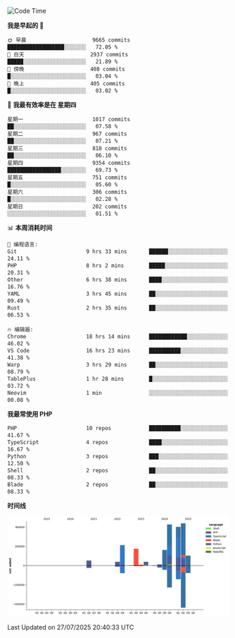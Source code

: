 <!--START_SECTION:waka-->
![Code Time](http://img.shields.io/badge/Code%20Time-3%2C896%20hrs%2035%20mins-blue)

**我是早起的 🐤** 

```text
🌞 早晨                     9665 commits        ██████████████████░░░░░░░   72.05 % 
🌆 白天                     2937 commits        █████░░░░░░░░░░░░░░░░░░░░   21.89 % 
🌃 傍晚                     408 commits         █░░░░░░░░░░░░░░░░░░░░░░░░   03.04 % 
🌙 晚上                     405 commits         █░░░░░░░░░░░░░░░░░░░░░░░░   03.02 % 
```
📅 **我最有效率是在 星期四** 

```text
星期一                      1017 commits        ██░░░░░░░░░░░░░░░░░░░░░░░   07.58 % 
星期二                      967 commits         ██░░░░░░░░░░░░░░░░░░░░░░░   07.21 % 
星期三                      818 commits         ██░░░░░░░░░░░░░░░░░░░░░░░   06.10 % 
星期四                      9354 commits        █████████████████░░░░░░░░   69.73 % 
星期五                      751 commits         █░░░░░░░░░░░░░░░░░░░░░░░░   05.60 % 
星期六                      306 commits         █░░░░░░░░░░░░░░░░░░░░░░░░   02.28 % 
星期日                      202 commits         ░░░░░░░░░░░░░░░░░░░░░░░░░   01.51 % 
```


📊 **本周消耗时间** 

```text
💬 编程语言: 
Git                      9 hrs 33 mins       ██████░░░░░░░░░░░░░░░░░░░   24.11 % 
PHP                      8 hrs 2 mins        █████░░░░░░░░░░░░░░░░░░░░   20.31 % 
Other                    6 hrs 38 mins       ████░░░░░░░░░░░░░░░░░░░░░   16.76 % 
YAML                     3 hrs 45 mins       ██░░░░░░░░░░░░░░░░░░░░░░░   09.49 % 
Rust                     2 hrs 35 mins       ██░░░░░░░░░░░░░░░░░░░░░░░   06.53 % 

🔥 编辑器: 
Chrome                   18 hrs 14 mins      ████████████░░░░░░░░░░░░░   46.02 % 
VS Code                  16 hrs 23 mins      ██████████░░░░░░░░░░░░░░░   41.38 % 
Warp                     3 hrs 29 mins       ██░░░░░░░░░░░░░░░░░░░░░░░   08.79 % 
TablePlus                1 hr 28 mins        █░░░░░░░░░░░░░░░░░░░░░░░░   03.72 % 
Neovim                   1 min               ░░░░░░░░░░░░░░░░░░░░░░░░░   00.08 % 
```

**我最常使用 PHP** 

```text
PHP                      10 repos            ██████████░░░░░░░░░░░░░░░   41.67 % 
TypeScript               4 repos             ████░░░░░░░░░░░░░░░░░░░░░   16.67 % 
Python                   3 repos             ███░░░░░░░░░░░░░░░░░░░░░░   12.50 % 
Shell                    2 repos             ██░░░░░░░░░░░░░░░░░░░░░░░   08.33 % 
Blade                    2 repos             ██░░░░░░░░░░░░░░░░░░░░░░░   08.33 % 
```



**时间线**

![Lines of Code chart](https://raw.githubusercontent.com/abrahamgreyson/abrahamgreyson/main/assets/bar_graph.png)


 Last Updated on 27/07/2025 20:40:33 UTC
<!--END_SECTION:waka-->
